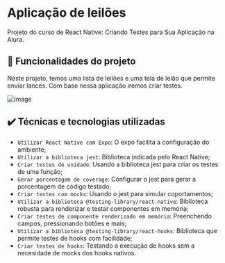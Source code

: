 # Aplicação de leilões

Projeto do curso de React Native: Criando Testes para Sua Aplicação na Alura.

## 🔨 Funcionalidades do projeto

Neste projeto, temos uma lista de leilões e uma tela de leião que permite enviar lances.
Com base nessa aplicação iremos criar testes.

![image](https://user-images.githubusercontent.com/9091491/159780701-12e127ea-097d-4465-b39a-3c490861d9b7.png)

## ✔️ Técnicas e tecnologias utilizadas

- `Utilizar React Native com Expo`: O expo facilita a configuração do ambiente;
- `Utilizar a biblioteca jest`: Biblioteca indicada pelo React Native;
- `Criar testes de unidade`: Usando a biblioteca jest para criar os testes de uma função;
- `Gerar porcentagem de coverage`: Configurar o jest para gerar a porcentagem de código testado;
- `Criar testes com mocks`: Usando o jest para simular coportamentos;
- `Utilizar a biblioteca @testing-library/react-native`: Biblioteca robusta para renderizar e testar componentes em memória;
- `Criar testes de componente renderizado em memória`: Preenchendo campos, pressionando botões e mais;
- `Utilizar a biblioteca @testing-library/react-hooks`: Biblioteca que permite testes de hooks com facilidade;
- `Criar testes de hooks`: Testando a execução de hooks sem a necesidade de mocks dos hooks nativos.
